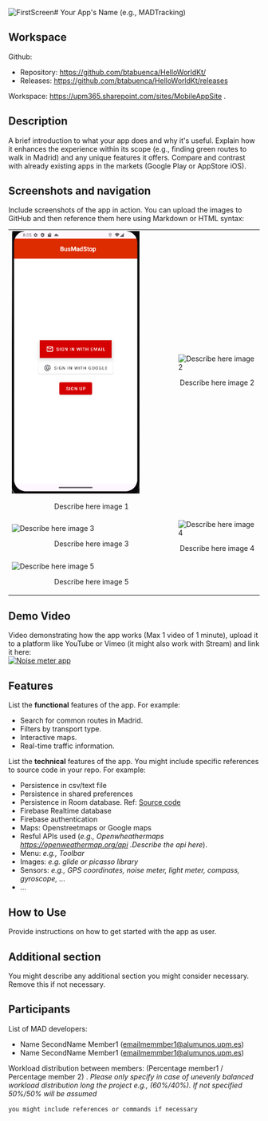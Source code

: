 ![FirstScreen](https://github.com/kzzazzk/AugmentingMadrid/assets/72697785/c63e72a4-882e-41fc-bc63-4968bb453d59)# Your App's Name (e.g., MADTracking)

## Workspace
Github:
- Repository: https://github.com/btabuenca/HelloWorldKt/
- Releases: https://github.com/btabuenca/HelloWorldKt/releases

Workspace: https://upm365.sharepoint.com/sites/MobileAppSite .


## Description
A brief introduction to what your app does and why it's useful. Explain how it enhances the experience within its scope (e.g., finding green routes to walk in Madrid) and any unique features it offers. Compare and contrast with already existing apps in the markets (Google Play or AppStore iOS).

## Screenshots and navigation
Include screenshots of the app in action. You can upload the images to GitHub and then reference them here using Markdown or HTML syntax:

<table>
  <tr>
    <td>
      <img src="img/FirstScreen.png" width="80%" alt="Describe here image 1"/>
      <p align="center">Describe here image 1</p>
    </td>
    <td>
      <img src="img/nav2.png" width="80%" alt="Describe here image 2"/>
      <p align="center">Describe here image 2</p>
    </td>
  </tr>
  <tr>
    <td>
      <img src="img/nav3.png" width="80%" alt="Describe here image 3"/>
      <p align="center">Describe here image 3</p>
    </td>
    <td>
      <img src="img/nav4.png" width="80%" alt="Describe here image 4"/>
      <p align="center">Describe here image 4</p>
    </td>
  </tr>
  <tr>
    <td>
      <img src="img/nav6.png" width="80%" alt="Describe here image 5"/>
      <p align="center">Describe here image 5</p>
    </td>
    <td>
    </td>
  </tr>
</table>



## Demo Video
Video demonstrating how the app works (Max 1 video of 1 minute), upload it to a platform like YouTube or Vimeo (it might also work with Stream) and link it here:  
<a href="https://vimeo.com/410664338?share=copy">
<img src="img/thumb.png" alt="Noise meter app" width="100" />
</a>

## Features
List the **functional** features of the app. For example:
- Search for common routes in Madrid.
- Filters by transport type.
- Interactive maps.
- Real-time traffic information.

List the **technical** features of the app. You might include specific references to source code
in your repo. For example:
- Persistence in csv/text file
- Persistence in shared preferences
- Persistence in Room database. Ref: [Source code](https://github.com/btabuenca/HelloWorldKt/blob/268a3367296238c76ec1baa18d0b5d268a49235f/app/src/main/java/es/upm/btb/helloworldkt/persistence/room/LocationEntity.kt#L6 "LocationEntity")
- Firebase Realtime database
- Firebase authentication
- Maps: Openstreetmaps or Google maps
- Resful APIs used (*e.g., Openwheathermaps https://openweathermap.org/api .Describe the api here*).
- Menu: *e.g., Toolbar*
- Images: *e.g. glide or picasso library*
- Sensors: *e.g., GPS coordinates, noise meter, light meter, compass, gyroscope, ...*
- ...

## How to Use
Provide instructions on how to get started with the app as user.

## Additional section
You might describe any additional section you might consider necessary. Remove this if not necessary.

## Participants
List of MAD developers:
- Name SecondName Member1 (emailmemmber1@alumunos.upm.es)
- Name SecondName Member1 (emailmemmber1@alumunos.upm.es)


Workload distribution between members: (Percentage member1 / Percentage member 2) . *Please only specify in case of unevenly balanced workload distribution long the project e.g., (60%/40%). If not specified 50%/50% will be assumed*

```bash
you might include references or commands if necessary
